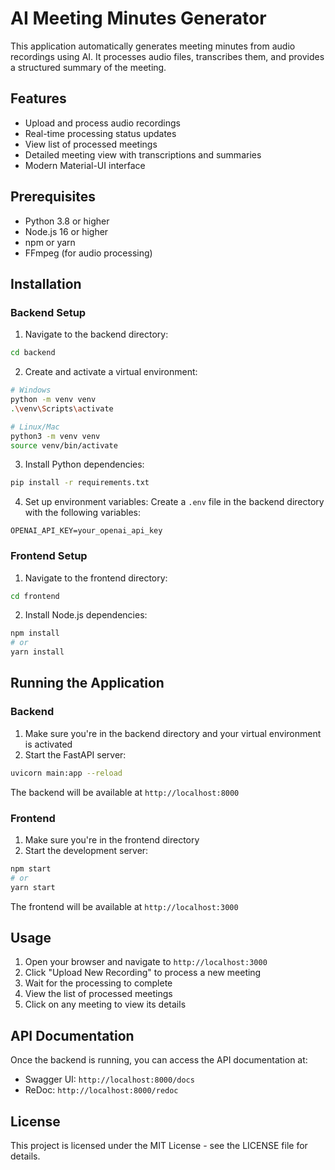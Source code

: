 # AI Meeting Minutes Generator

This application automatically generates meeting minutes from audio recordings using AI. It processes audio files, transcribes them, and provides a structured summary of the meeting.

## Features

- Upload and process audio recordings
- Real-time processing status updates
- View list of processed meetings
- Detailed meeting view with transcriptions and summaries
- Modern Material-UI interface

## Prerequisites

- Python 3.8 or higher
- Node.js 16 or higher
- npm or yarn
- FFmpeg (for audio processing)

## Installation

### Backend Setup

1. Navigate to the backend directory:
```bash
cd backend
```

2. Create and activate a virtual environment:
```bash
# Windows
python -m venv venv
.\venv\Scripts\activate

# Linux/Mac
python3 -m venv venv
source venv/bin/activate
```

3. Install Python dependencies:
```bash
pip install -r requirements.txt
```

4. Set up environment variables:
Create a `.env` file in the backend directory with the following variables:
```
OPENAI_API_KEY=your_openai_api_key
```

### Frontend Setup

1. Navigate to the frontend directory:
```bash
cd frontend
```

2. Install Node.js dependencies:
```bash
npm install
# or
yarn install
```

## Running the Application

### Backend

1. Make sure you're in the backend directory and your virtual environment is activated
2. Start the FastAPI server:
```bash
uvicorn main:app --reload
```
The backend will be available at `http://localhost:8000`

### Frontend

1. Make sure you're in the frontend directory
2. Start the development server:
```bash
npm start
# or
yarn start
```
The frontend will be available at `http://localhost:3000`

## Usage

1. Open your browser and navigate to `http://localhost:3000`
2. Click "Upload New Recording" to process a new meeting
3. Wait for the processing to complete
4. View the list of processed meetings
5. Click on any meeting to view its details

## API Documentation

Once the backend is running, you can access the API documentation at:
- Swagger UI: `http://localhost:8000/docs`
- ReDoc: `http://localhost:8000/redoc`

## License

This project is licensed under the MIT License - see the LICENSE file for details.